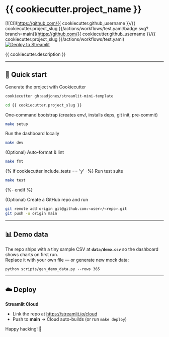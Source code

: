 # {{ cookiecutter.project_name }}

[![CI](https://github.com/{{ cookiecutter.github_username }}/{{ cookiecutter.project_slug }}/actions/workflows/test.yaml/badge.svg?branch=main)](https://github.com/{{ cookiecutter.github_username }}/{{ cookiecutter.project_slug }}/actions/workflows/test.yaml)
[![Deploy to Streamlit](https://img.shields.io/badge/Deploy-Streamlit%20Cloud-%23FF4B4B)](https://streamlit.io/)

{{ cookiecutter.description }}

---

## 🚀 Quick start

Generate the project with Cookiecutter

```bash
cookiecutter gh:aadjones/streamlit-mini-template

cd {{ cookiecutter.project_slug }}
```

One-command bootstrap (creates env/, installs deps, git init, pre-commit)

```bash
make setup
```

Run the dashboard locally

```bash
make dev
```

(Optional) Auto-format & lint

```bash
make fmt
```

{% if cookiecutter.include_tests == 'y' -%}
Run test suite

```bash
make test
```

{%- endif %}

(Optional) Create a GitHub repo and run

```bash
git remote add origin git@github.com:<user>/<repo>.git
git push -u origin main
```

---

## 📊 Demo data

The repo ships with a tiny sample CSV at **`data/demo.csv`** so the dashboard shows charts on first run.  
Replace it with your own file — or generate new mock data:

    python scripts/gen_demo_data.py --rows 365

---

## ☁️ Deploy

**Streamlit Cloud**

- Link the repo at <https://streamlit.io/cloud>
- Push to **main** → Cloud auto-builds (or run `make deploy`)

Happy hacking! 🌱
